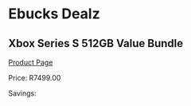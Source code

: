 
# Ebucks Dealz
## Xbox Series S 512GB Value Bundle
[Product Page](https://www.ebucks.com/web/shop/productSelected.do?prodId=1234663545&catId=1233325618)

Price: R7499.00

Savings: 


	